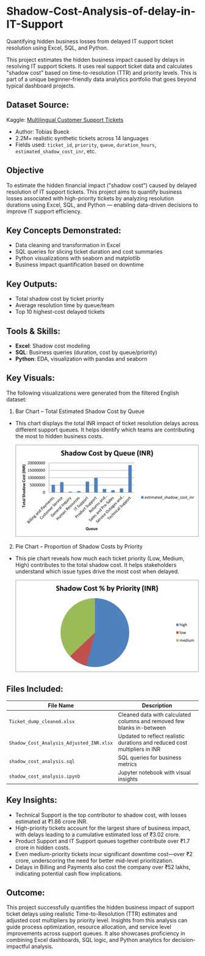 # Shadow-Cost-Analysis-of-delay-in-IT-Support
Quantifying hidden business losses from delayed IT support ticket resolution using Excel, SQL, and Python.

This project estimates the hidden business impact caused by delays in resolving IT support tickets. It uses real support ticket data and calculates "shadow cost" based on time-to-resolution (TTR) and priority levels. This is part of a unique beginner-friendly data analytics portfolio that goes beyond typical dashboard projects.

## Dataset Source:

Kaggle: [Multilingual Customer Support Tickets](https://www.kaggle.com/datasets/tobiasbueck/multilingual-customer-support-tickets)  
- Author: Tobias Bueck  
- 2.2M+ realistic synthetic tickets across 14 languages  
- Fields used: `ticket_id`, `priority`, `queue`, `duration_hours`, `estimated_shadow_cost_inr`, etc.

## Objective

To estimate the hidden financial impact ("shadow cost") caused by delayed resolution of IT support tickets. This project aims to quantify business losses associated with high-priority tickets by analyzing resolution durations using Excel, SQL, and Python — enabling data-driven decisions to improve IT support efficiency.

## Key Concepts Demonstrated:
- Data cleaning and transformation in Excel
- SQL queries for slicing ticket duration and cost summaries
- Python visualizations with seaborn and matplotlib
- Business impact quantification based on downtime

## Key Outputs:
- Total shadow cost by ticket priority
- Average resolution time by queue/team
- Top 10 highest-cost delayed tickets

## Tools & Skills:
- **Excel**: Shadow cost modeling
- **SQL**: Business queries (duration, cost by queue/priority)
- **Python**: EDA, visualization with pandas and seaborn

## Key Visuals:

The following visualizations were generated from the filtered English dataset:

1. Bar Chart – Total Estimated Shadow Cost by Queue
   
- This chart displays the total INR impact of ticket resolution delays across different support queues. It helps identify which teams are contributing the most to hidden business costs.

   ![Chart Preview](charts/cost_by_queue.png)
  
2. Pie Chart – Proportion of Shadow Costs by Priority

- This pie chart reveals how much each ticket priority (Low, Medium, High) contributes to the total shadow cost. It helps stakeholders understand which issue types drive the most cost when delayed.

   ![Chart Preview](charts/cost_percentage_by_priority.png)

## Files Included:
| File Name | Description |
|-----------|-------------|
| `Ticket_dump_cleaned.xlsx` | Cleaned data with calculated columns and removed few blanks in-between |
| `Shadow_Cost_Analysis_Adjusted_INR.xlsx` | Updated to reflect realistic durations and reduced cost multipliers in INR |
| `shadow_cost_analysis.sql` | SQL queries for business metrics |
| `shadow_cost_analysis.ipynb` | Jupyter notebook with visual insights |

## Key Insights:

- Technical Support is the top contributor to shadow cost, with losses estimated at ₹1.86 crore INR.
- High-priority tickets account for the largest share of business impact, with delays leading to a cumulative estimated loss of ₹3.02 crore.
- Product Support and IT Support queues together contribute over ₹1.7 crore in hidden costs.
- Even medium-priority tickets incur significant downtime cost—over ₹2 crore, underscoring the need for better mid-level prioritization.
- Delays in Billing and Payments also cost the company over ₹52 lakhs, indicating potential cash flow implications.

## Outcome:

This project successfully quantifies the hidden business impact of support ticket delays using realistic Time-to-Resolution (TTR) estimates and adjusted cost multipliers by priority level. Insights from this analysis can guide process optimization, resource allocation, and service level improvements across support queues. It also showcases proficiency in combining Excel dashboards, SQL logic, and Python analytics for decision-impactful analysis.
